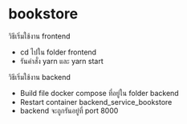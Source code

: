 # bookstore
วิธีเริ่มใช้งาน frontend
- cd ไปใน folder frontend
- รันคำสั่ง yarn และ yarn start

วิธีเริ่มใช้งาน backend
- Build file docker compose ที่อยู่ใน folder backend
- Restart container backend_service_bookstore
- backend จะถูกรันอยู่ที่ port 8000